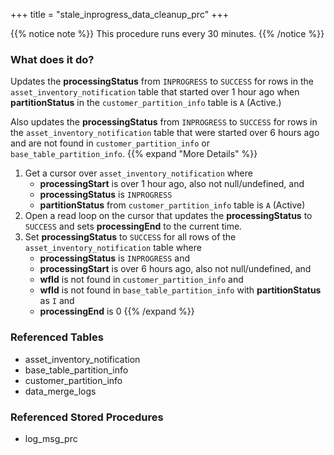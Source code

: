 +++
title = "stale_inprogress_data_cleanup_prc"
+++

{{% notice note %}}
This procedure runs every 30 minutes.
{{% /notice %}}

### What does it do?
Updates the **processingStatus** from `INPROGRESS` to `SUCCESS` for rows in the `asset_inventory_notification` table that started over 1 hour ago when **partitionStatus** in the `customer_partition_info` table is `A` (Active.)

Also updates the **processingStatus** from `INPROGRESS` to `SUCCESS` for rows in the `asset_inventory_notification` table that were started over 6 hours ago and are not found in `customer_partition_info` or `base_table_partition_info`.
{{% expand "More Details" %}}
1. Get a cursor over `asset_inventory_notification` where
   - **processingStart** is over 1 hour ago, also not null/undefined, and
   - **processingStatus** is `INPROGRESS`
   - **partitionStatus** from `customer_partition_info` table is `A` (Active)
2. Open a read loop on the cursor that updates the **processingStatus** to `SUCCESS` and sets **processingEnd** to the current time.
3. Set **processingStatus** to `SUCCESS` for all rows of the `asset_inventory_notification` table where
   - **processingStatus** is `INPROGRESS` and
   - **processingStart** is over 6 hours ago, also not null/undefined, and
   - **wfId** is not found in `customer_partition_info` and
   - **wfId** is not found in `base_table_partition_info` with **partitionStatus** as `I` and
   - **processingEnd** is 0
{{% /expand %}}

### Referenced Tables
- asset_inventory_notification
- base_table_partition_info 
- customer_partition_info
- data_merge_logs

### Referenced Stored Procedures
- log_msg_prc
